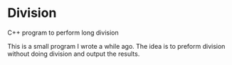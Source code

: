 Division
========

C++ program to perform long division

This is a small program I wrote a while ago. The idea is to preform division without doing division and output the results.
